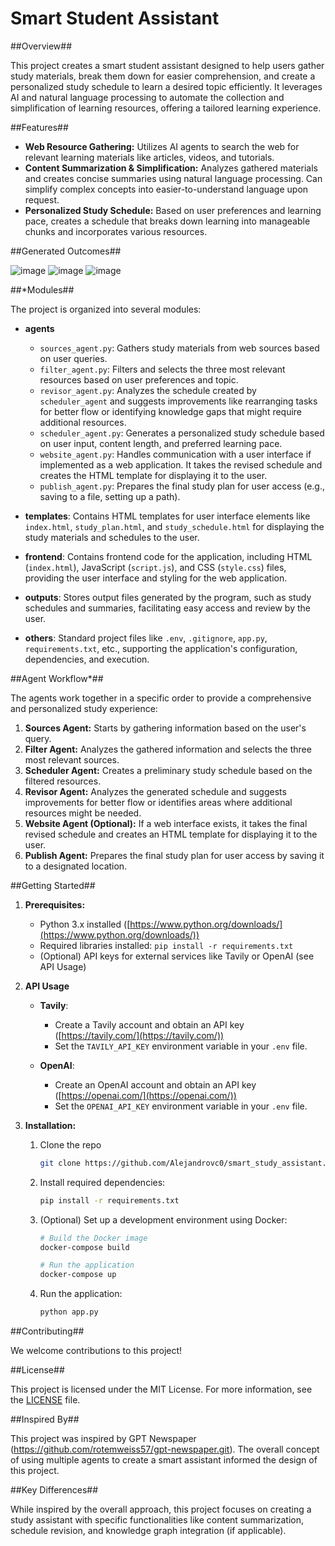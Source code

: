 # Smart Student Assistant

##Overview##

This project creates a smart student assistant designed to help users gather study materials, break them down for easier comprehension, and create a personalized study schedule to learn a desired topic efficiently. It leverages AI and natural language processing to automate the collection and simplification of learning resources, offering a tailored learning experience.

##Features##

- **Web Resource Gathering:** Utilizes AI agents to search the web for relevant learning materials like articles, videos, and tutorials.
- **Content Summarization & Simplification:** Analyzes gathered materials and creates concise summaries using natural language processing. Can simplify complex concepts into easier-to-understand language upon request.
- **Personalized Study Schedule:** Based on user preferences and learning pace, creates a schedule that breaks down learning into manageable chunks and incorporates various resources.

##Generated Outcomes##

![image](https://github.com/user-attachments/assets/20f77f2d-e629-439b-b170-87e410bc7289)
![image](https://github.com/user-attachments/assets/ea534153-274d-4e8a-8406-b1b45ebdda4b)
![image](https://github.com/user-attachments/assets/9b569d86-3c8d-4c17-90b0-169de0724987)



##*Modules##

The project is organized into several modules:

- **agents**

  - `sources_agent.py`: Gathers study materials from web sources based on user queries.
  - `filter_agent.py`: Filters and selects the three most relevant resources based on user preferences and topic.
  - `revisor_agent.py`: Analyzes the schedule created by `scheduler_agent` and suggests improvements like rearranging tasks for better flow or identifying knowledge gaps that might require additional resources.
  - `scheduler_agent.py`: Generates a personalized study schedule based on user input, content length, and preferred learning pace.
  - `website_agent.py`: Handles communication with a user interface if implemented as a web application. It takes the revised schedule and creates the HTML template for displaying it to the user.
  - `publish_agent.py`: Prepares the final study plan for user access (e.g., saving to a file, setting up a path).

- **templates**: Contains HTML templates for user interface elements like `index.html`, `study_plan.html`, and `study_schedule.html` for displaying the study materials and schedules to the user.

- **frontend**: Contains frontend code for the application, including HTML (`index.html`), JavaScript (`script.js`), and CSS (`style.css`) files, providing the user interface and styling for the web application.

- **outputs**: Stores output files generated by the program, such as study schedules and summaries, facilitating easy access and review by the user.

- **others**: Standard project files like `.env`, `.gitignore`, `app.py`, `requirements.txt`, etc., supporting the application's configuration, dependencies, and execution.

##Agent Workflow*##

The agents work together in a specific order to provide a comprehensive and personalized study experience:

1. **Sources Agent:** Starts by gathering information based on the user's query.
2. **Filter Agent:** Analyzes the gathered information and selects the three most relevant sources.
3. **Scheduler Agent:** Creates a preliminary study schedule based on the filtered resources.
4. **Revisor Agent:** Analyzes the generated schedule and suggests improvements for better flow or identifies areas where additional resources might be needed.
5. **Website Agent (Optional):** If a web interface exists, it takes the final revised schedule and creates an HTML template for displaying it to the user.
6. **Publish Agent:** Prepares the final study plan for user access by saving it to a designated location.

##Getting Started##

1.  **Prerequisites:**

    - Python 3.x installed ([https://www.python.org/downloads/](https://www.python.org/downloads/))
    - Required libraries installed: `pip install -r requirements.txt`
    - (Optional) API keys for external services like Tavily or OpenAI (see API Usage)

2.  **API Usage**

    - **Tavily**:

      - Create a Tavily account and obtain an API key ([https://tavily.com/](https://tavily.com/))
      - Set the `TAVILY_API_KEY` environment variable in your `.env` file.

    - **OpenAI**:
      - Create an OpenAI account and obtain an API key ([https://openai.com/](https://openai.com/))
      - Set the `OPENAI_API_KEY` environment variable in your `.env` file.

3.  **Installation:**

    1. Clone the repo

       ```bash
       git clone https://github.com/Alejandrovc0/smart_study_assistant.git
       ```

    2. Install required dependencies:

       ```bash
       pip install -r requirements.txt
       ```

    3. (Optional) Set up a development environment using Docker:

       ```bash
       # Build the Docker image
       docker-compose build

       # Run the application
       docker-compose up
       ```

    4. Run the application:

       ```bash
       python app.py
       ```

##Contributing##

We welcome contributions to this project!

##License##

This project is licensed under the MIT License. For more information, see the [LICENSE](LICENSE) file.

##Inspired By##

This project was inspired by GPT Newspaper (https://github.com/rotemweiss57/gpt-newspaper.git).  The overall concept of using multiple agents to create a smart assistant informed the design of this project. 

##Key Differences##

While inspired by the overall approach, this project focuses on creating a study assistant with specific functionalities like content summarization, schedule revision, and knowledge graph integration (if applicable).

